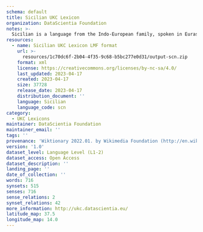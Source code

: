 ```yaml
---
schema: default
title: Sicilian UKC Lexicon
organization: DataScientia Foundation
notes: >-
  Sicilian is a language from the Indo-European family, spoken in Eurasia. The UKC Lexicon of Sicilian is represented as a lexico-semantic network. It consists of words, word senses, synsets, as well as sense-level and synset-level relationships.
resources:
  - name: Sicilian UKC Lexicon LMF format
    url: >-
      resources/1c70dc6f-2b04-4f35-9c68-b5bc277e0d31/output-scn.zip
    format: xml
    license: https://creativecommons.org/licenses/by-nc-sa/4.0/
    last_updated: 2023-04-17
    created: 2023-04-17
    size: 37728
    release_date: 2023-04-17
    distribution_document: ''
    language: Sicilian
    language_code: scn
category:
  - UKC Lexicons
maintainer: DataScientia Foundation
maintainer_email: ''
tags: ''
provenance: 'Wiktionary 2022.01. by Wikimedia Foundation (http://en.wiktionary.org); CogNet 2.1 by Khuyagbaatar Batsuren, National University of Mongolia (http://cognet.ukc.disi.unitn.it); KinDiv: Kinship Diversity 1.0 by Temuulen Khishigsuren (http://ukc.disi.unitn.it/index.php/kinship/); MorphyNet 2.0 by Gábor Bella and Khuyagbaatar Batsuren (http://ukc.disi.unitn.it/index.php/morphynet/); Princeton WordNet 2.1 by Princeton University (https://wordnet.princeton.edu)'
version: '1.0'
dataset_level: Language Level (L1-2)
dataset_access: Open Access
dataset_description: ''
landing_page: ''
date_of_collection: ''
words: 716
synsets: 515
senses: 716
sense_relations: 2
synset_relations: 42
more_information: http://ukc.datascientia.eu/
latitude_map: 37.5
longitude_map: 14.0
---
```

